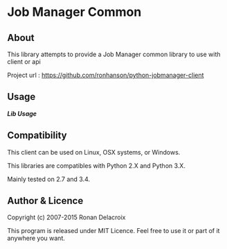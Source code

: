 Job Manager Common
==================

About
-----

This library attempts to provide a Job Manager common library to use with client or api

Project url : https://github.com/ronhanson/python-jobmanager-client


Usage
-----

***Lib Usage***

<BLAH>

Compatibility
-------------

This client can be used on Linux, OSX systems, or Windows.

This libraries are compatibles with Python 2.X and Python 3.X.

Mainly tested on 2.7 and 3.4.


Author & Licence
----------------

Copyright (c) 2007-2015 Ronan Delacroix

This program is released under MIT Licence. Feel free to use it or part of it anywhere you want.
 
